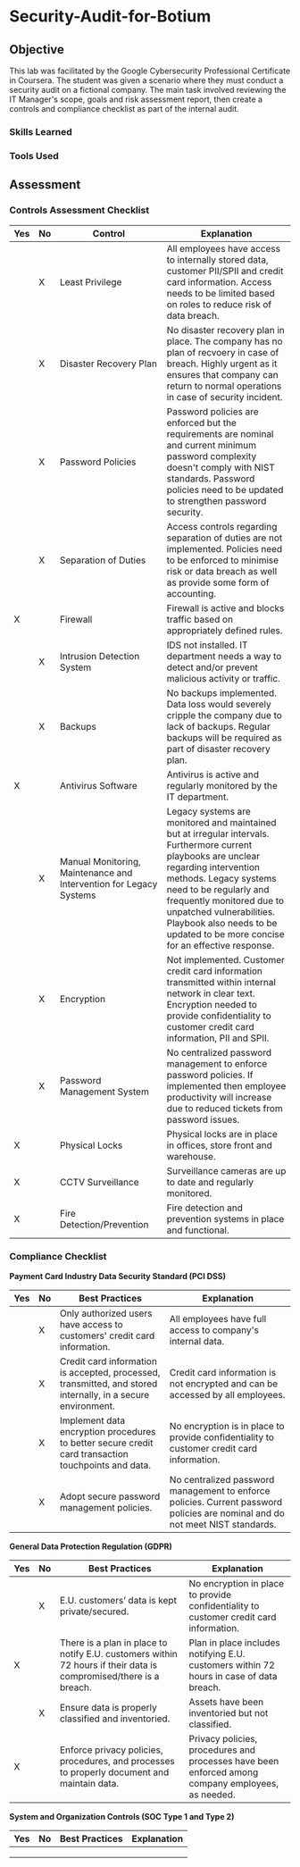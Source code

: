 # Security-Audit-for-Botium

## Objective

This lab was facilitated by the Google Cybersecurity Professional Certificate in Coursera. The student was given a scenario where they must conduct a security audit on a fictional company. The main task involved reviewing the IT Manager's scope, goals and risk assessment report, then create a controls and compliance checklist as part of the internal audit.

### Skills Learned

### Tools Used

## Assessment

### Controls Assessment Checklist

| Yes | No | Control | Explanation |
| --- | --- | --- | --- |
| | X | Least Privilege | All employees have access to internally stored data, customer PII/SPII and credit card information. Access needs to be limited based on roles to reduce risk of data breach. |
| | X | Disaster Recovery Plan | No disaster recovery plan in place. The company has no plan of recvoery in case of breach. Highly urgent as it ensures that company can return to normal operations in case of security incident. |
| | X | Password Policies | Password policies are enforced but the requirements are nominal and current minimum password complexity doesn't comply with NIST standards. Password policies need to be updated to strengthen password security. |
| | X | Separation of Duties | Access controls regarding separation of duties are not implemented. Policies need to be enforced to minimise risk or data breach as well as provide some form of accounting. |
| X | | Firewall | Firewall is active and blocks traffic based on appropriately defined rules. |
| | X | Intrusion Detection System | IDS not installed. IT department needs a way to detect and/or prevent malicious activity or traffic. |
| | X | Backups | No backups implemented. Data loss would severely cripple the company due to lack of backups. Regular backups will be required as part of disaster recovery plan. |
| X | | Antivirus Software | Antivirus is active and regularly monitored by the IT department. |
| | X | Manual Monitoring, Maintenance and Intervention for Legacy Systems | Legacy systems are monitored and maintained but at irregular intervals. Furthermore current playbooks are unclear regarding intervention methods. Legacy systems need to be regularly and frequently monitored due to unpatched vulnerabilities. Playbook also needs to be updated to be more concise for an effective response. |
| | X | Encryption | Not implemented. Customer credit card information transmitted within internal network in clear text. Encryption needed to provide confidentiality to customer credit card information, PII and SPII. |
| | X | Password Management System | No centralized password management to enforce password policies. If implemented then employee productivity will increase due to reduced tickets from password issues. |
| X | | Physical Locks | Physical locks are in place in offices, store front and warehouse. |
| X | | CCTV Surveillance | Surveillance cameras are up to date and regularly monitored. |
| X | | Fire Detection/Prevention | Fire detection and prevention systems in place and functional. |

### Compliance Checklist

<strong>Payment Card Industry Data Security Standard (PCI DSS)</strong>

| Yes | No | Best Practices | Explanation |
| --- | --- | --- | --- |
| | X | Only authorized users have access to customers' credit card information. | All employees have full access to company's internal data. |
| | X | Credit card information is accepted, processed, transmitted, and stored internally, in a secure environment. | Credit card information is not encrypted and can be accessed by all employees. |
| | X | Implement data encryption procedures to better secure credit card transaction touchpoints and data. | No encryption is in place to provide confidentiality to customer credit card information. |
| | X | Adopt secure password management policies. | No centralized password management to enforce policies. Current password policies are nominal and do not meet NIST standards. |

<strong>General Data Protection Regulation (GDPR)</strong>

| Yes | No | Best Practices | Explanation |
| --- | --- | --- | --- |
| | X | E.U. customers’ data is kept private/secured. | No encryption in place to provide confidentiality to customer credit card information. |
| X | | There is a plan in place to notify E.U. customers within 72 hours if their data is compromised/there is a breach. | Plan in place includes notifying E.U. customers within 72 hours in case of data breach. |
| | X | Ensure data is properly classified and inventoried. | Assets have been inventoried but not classified. |
| X | | Enforce privacy policies, procedures, and processes to properly document and maintain data. | Privacy policies, procedures and processes have been enforced among company employees, as needed. |

<strong>System and Organization Controls (SOC Type 1 and Type 2)</strong>

| Yes | No | Best Practices | Explanation |
| --- | --- | --- | --- |
| | | |
| | | |
| | | |
